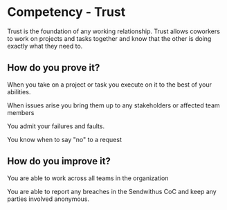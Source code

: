 # Competency - Trust

Trust is the foundation of any working relationship. Trust allows coworkers to work on projects and tasks together and know that the other is doing exactly what they need to. 

## How do you prove it?

When you take on a project or task you execute on it to the best of your abilities.

When issues arise you bring them up to any stakeholders or affected team members

You admit your failures and faults.

You know when to say "no" to a request

## How do you improve it?

You are able to work across all teams in the organization

You are able to report any breaches in the Sendwithus CoC and keep any parties involved anonymous.

